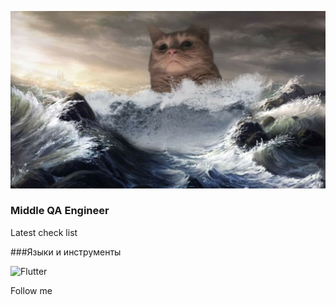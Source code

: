 [![Header](https://github.com/qavdoshkin/qavdoshkin/blob/main/Assets/IMG_8047.JPG)](https://t.me/avdoshkink)

### Middle QA Engineer


Latest check list

###Языки и инструменты

![Flutter](https://img.shields.io/badge/any_text-Postman)

Follow me